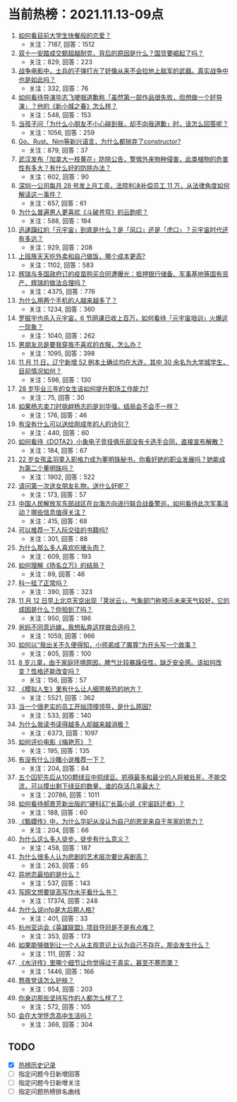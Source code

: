 # 当前热榜：2021.11.13-09点
1. [如何看目前大学生快餐般的恋爱？](https://www.zhihu.com/question/307935934)
    * 关注：7187, 回答：1512
2. [双十一安踏成交额超越耐克，背后的原因是什么？国货要崛起了吗？](https://www.zhihu.com/question/498388537)
    * 关注：829, 回答：223
3. [战争电影中，士兵的子弹打光了好像从来不会捡地上敌军的武器。真实战争中也是如此吗？](https://www.zhihu.com/question/331123379)
    * 关注：332, 回答：76
4. [如何看待导演毕志飞哽咽道歉称「虽然第一部作品很失败，但想做一个好导演」？他的《新小城之春》怎么样？](https://www.zhihu.com/question/497179114)
    * 关注：548, 回答：153
5. [当孩子问「为什么小朋友不小心碰到我，却不向我道歉」时，该怎么回答呢？](https://www.zhihu.com/question/468899632)
    * 关注：1056, 回答：259
6. [Go、Rust、Nim等新兴语言，为什么都抛弃了constructor?](https://www.zhihu.com/question/36586808)
    * 关注：879, 回答：37
7. [武汉发布「加拿大一枝黄花」防除公告，警惕外来物种侵害，此类植物的危害性有多大？有什么好的防除办法？](https://www.zhihu.com/question/498303974)
    * 关注：602, 回答：90
8. [深圳一公司每月 28 号发上月工资，法院判决补偿员工 11 万，从法律角度如何解读这一事件？](https://www.zhihu.com/question/497645636)
    * 关注：657, 回答：61
9. [为什么普遍男人更喜欢《斗破苍穹》的云韵呢？](https://www.zhihu.com/question/354694039)
    * 关注：588, 回答：194
10. [迅速蹿红的「元宇宙」到底是什么？是「风口」还是「虎口」？元宇宙时代还有多远？](https://www.zhihu.com/question/498077625)
    * 关注：929, 回答：208
11. [上班族天天吃外卖和自己做饭，哪个成本更高?](https://www.zhihu.com/question/486371644)
    * 关注：1102, 回答：583
12. [辉瑞与多国政府订的疫苗购买合同遭曝光：抵押银行储备、军事基地等国有资产，辉瑞的做法合理吗？](https://www.zhihu.com/question/498246657)
    * 关注：4375, 回答：776
13. [为什么用两个手机的人越来越多了？](https://www.zhihu.com/question/498160928)
    * 关注：1234, 回答：360
14. [罗振宇也杀入元宇宙，6 节网课已收上百万，如何看待「元宇宙培训」火爆这一现象？](https://www.zhihu.com/question/498253202)
    * 关注：1040, 回答：262
15. [男朋友总是要我穿我不喜欢的衣服，怎么办？](https://www.zhihu.com/question/490597882)
    * 关注：1095, 回答：398
16. [11 月 11 日，辽宁新增 52 例本土确诊均在大连，其中 30 余名为大学城学生，目前情况如何？](https://www.zhihu.com/question/498291560)
    * 关注：598, 回答：130
17. [28 岁毕业三年的女生该如何提升职场工作能力?](https://www.zhihu.com/question/494219119)
    * 关注：75, 回答：30
18. [如果杨志卖刀时挑衅杨志的是刘华强，结局会不会不一样？](https://www.zhihu.com/question/488918036)
    * 关注：176, 回答：46
19. [有没有什么可以送给刚成年的人的诗句？](https://www.zhihu.com/question/449204640)
    * 关注：440, 回答：60
20. [如何看待《DOTA2》小象电子竞技俱乐部没有卡选手合同，直接宣布解散？](https://www.zhihu.com/question/498236228)
    * 关注：184, 回答：67
21. [22 岁女孩孟羽童入职格力成为董明珠秘书，你看好她的职业发展吗？她能成为第二个董明珠吗？](https://www.zhihu.com/question/492862535)
    * 关注：1902, 回答：522
22. [请问第一次送女朋友礼物，送什么好呢？](https://www.zhihu.com/question/368631270)
    * 关注：173, 回答：57
23. [中国人民解放军东部战区在台海方向进行联合战备警巡，如何看待此次军事活动？哪些信息值得关注？](https://www.zhihu.com/question/497797857)
    * 关注：415, 回答：68
24. [可以推荐一下人际交往的书籍吗?](https://www.zhihu.com/question/489732004)
    * 关注：301, 回答：88
25. [为什么那么多人喜欢吃猪头肉？](https://www.zhihu.com/question/497271153)
    * 关注：609, 回答：193
26. [如何理解《扬名立万》的结局？](https://www.zhihu.com/question/497785965)
    * 关注：89, 回答：46
27. [科一挂了正常吗？](https://www.zhihu.com/question/493852501)
    * 关注：390, 回答：323
28. [11 月 12 日早上北京天空出现「荚状云」，气象部门称预示未来天气较好，它的成因是什么？你拍到了吗？](https://www.zhihu.com/question/498313207)
    * 关注：950, 回答：186
29. [爸妈不同意远嫁，我想私奔这样做合适吗？](https://www.zhihu.com/question/494330148)
    * 关注：1059, 回答：966
30. [如何以“我出关不久便得知，小师弟成了魔尊”为开头写一个故事？](https://www.zhihu.com/question/462627899)
    * 关注：805, 回答：100
31. [8 岁儿童，由于家庭环境原因，脾气比较暴躁任性，缺乏安全感。该如何改变？性格还能改变吗？](https://www.zhihu.com/question/496261654)
    * 关注：156, 回答：57
32. [《模拟人生》里有什么让人细思极恐的地方？](https://www.zhihu.com/question/264106033)
    * 关注：5521, 回答：362
33. [当一个很老实的员工开始顶撞领导，是什么原因?](https://www.zhihu.com/question/494123407)
    * 关注：533, 回答：140
34. [为什么我读书读得越多人却越来越消极？](https://www.zhihu.com/question/389657488)
    * 关注：6373, 回答：1097
35. [如何评价电影《梅艳芳》？](https://www.zhihu.com/question/492516289)
    * 关注：195, 回答：135
36. [有没有什么沙雕小说推荐一下？](https://www.zhihu.com/question/445400944)
    * 关注：204, 回答：84
37. [五个囚犯先后从100颗绿豆中抓绿豆。抓得最多和最少的人将被处死，不能交流，可以摸出剩下绿豆的数量，谁的存活几率最大？](https://www.zhihu.com/question/19912025)
    * 关注：20786, 回答：1011
38. [如何看待郝景芳新出版的“硬科幻”长篇小说《宇宙跃迁者》？](https://www.zhihu.com/question/496865711)
    * 关注：188, 回答：60
39. [《甄嬛传》中，为什么华妃从没认为自己的恩宠来自于年家的势力？](https://www.zhihu.com/question/496740406)
    * 关注：204, 回答：66
40. [为什么这么多人徒步，徒步有什么意义？](https://www.zhihu.com/question/339557031)
    * 关注：458, 回答：187
41. [为什么很多人认为悲剧的艺术层次要比喜剧高？](https://www.zhihu.com/question/422052481)
    * 关注：263, 回答：65
42. [异地恋最怕的是什么？](https://www.zhihu.com/question/37876086)
    * 关注：537, 回答：143
43. [写网文想要提高写作水平看什么书？](https://www.zhihu.com/question/317211806)
    * 关注：17374, 回答：248
44. [为什么说infp是大后期人格?](https://www.zhihu.com/question/489517376)
    * 关注：401, 回答：33
45. [杭州亚运会《英雄联盟》项目夺冠是不是有点难？](https://www.zhihu.com/question/494455265)
    * 关注：353, 回答：173
46. [如果能够做到让一个人从主观意识上认为自己不存在，那会发生什么？](https://www.zhihu.com/question/487291312)
    * 关注：111, 回答：32
47. [《水浒传》里哪个细节让你觉得过于真实，甚至不寒而栗？](https://www.zhihu.com/question/446929988)
    * 关注：1446, 回答：166
48. [熬夜党该怎么护肤？](https://www.zhihu.com/question/40845027)
    * 关注：954, 回答：203
49. [你身边那些坚持写作的人都怎么样了？](https://www.zhihu.com/question/425103542)
    * 关注：572, 回答：105
50. [会在大学怀念高中生活吗？](https://www.zhihu.com/question/497019091)
    * 关注：366, 回答：304
## TODO
* [x] [热榜历史记录](hot_history/AllHot.md)
* [ ] 指定问题今日新增回答
* [ ] 指定问题今日新增关注
* [ ] 指定问题热榜排名曲线

